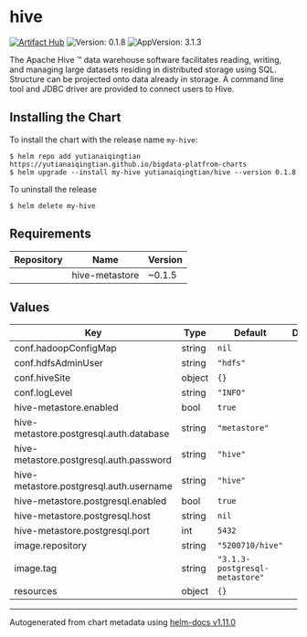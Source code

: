 # hive

[![Artifact Hub](https://img.shields.io/endpoint?url=https://artifacthub.io/badge/repository/hive)](https://artifacthub.io/packages/helm/bigdata-charts/hive) ![Version: 0.1.8](https://img.shields.io/badge/Version-0.1.8-informational?style=flat-square) ![AppVersion: 3.1.3](https://img.shields.io/badge/AppVersion-3.1.3-informational?style=flat-square)

The Apache Hive ™ data warehouse software facilitates reading, writing, and managing large datasets residing in distributed storage using SQL. Structure can be projected onto data already in storage. A command line tool and JDBC driver are provided to connect users to Hive.

## Installing the Chart

To install the chart with the release name `my-hive`:

```console
$ helm repo add yutianaiqingtian https://yutianaiqingtian.github.io/bigdata-platfrom-charts
$ helm upgrade --install my-hive yutianaiqingtian/hive --version 0.1.8
```
To uninstall the release

```console
$ helm delete my-hive
```

## Requirements

| Repository | Name | Version |
|------------|------|---------|
|  | hive-metastore | ~0.1.5 |

## Values

| Key | Type | Default | Description |
|-----|------|---------|-------------|
| conf.hadoopConfigMap | string | `nil` |  |
| conf.hdfsAdminUser | string | `"hdfs"` |  |
| conf.hiveSite | object | `{}` |  |
| conf.logLevel | string | `"INFO"` |  |
| hive-metastore.enabled | bool | `true` |  |
| hive-metastore.postgresql.auth.database | string | `"metastore"` |  |
| hive-metastore.postgresql.auth.password | string | `"hive"` |  |
| hive-metastore.postgresql.auth.username | string | `"hive"` |  |
| hive-metastore.postgresql.enabled | bool | `true` |  |
| hive-metastore.postgresql.host | string | `nil` |  |
| hive-metastore.postgresql.port | int | `5432` |  |
| image.repository | string | `"5200710/hive"` |  |
| image.tag | string | `"3.1.3-postgresql-metastore"` |  |
| resources | object | `{}` |  |

----------------------------------------------
Autogenerated from chart metadata using [helm-docs v1.11.0](https://github.com/norwoodj/helm-docs/releases/v1.11.0)